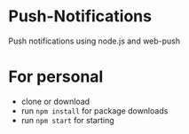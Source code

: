 # Push-Notifications

Push notifications using node.js and web-push


# For personal

  - clone or download
  - run ``npm install`` for package downloads
  - run ``npm start`` for starting



